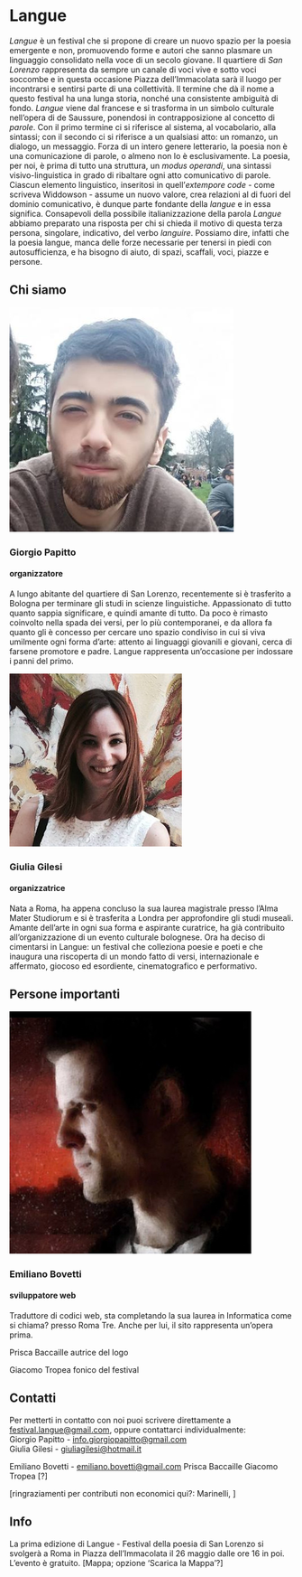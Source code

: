 <h1 class="main-title">Langue</h1>

*Langue* è un festival che si propone di creare un nuovo spazio per la poesia emergente e non,  promuovendo forme e autori che sanno plasmare un linguaggio consolidato nella voce di un secolo giovane. Il quartiere di *San Lorenzo* rappresenta da sempre un canale di voci vive e sotto voci soccombe e in questa occasione Piazza dell’Immacolata sarà il luogo per incontrarsi e sentirsi parte di una collettività.
Il termine che dà il nome a questo festival ha una lunga storia, nonché una consistente ambiguità di fondo. *Langue* viene dal francese e si trasforma in un simbolo culturale nell’opera di de Saussure, ponendosi in contrapposizione al concetto di *parole*. Con il primo termine ci si riferisce al sistema, al vocabolario, alla sintassi; con il secondo ci si riferisce a un qualsiasi atto: un romanzo, un dialogo, un messaggio. Forza di un intero genere letterario, la poesia non è una comunicazione di parole, o almeno non lo è esclusivamente.
La poesia, per noi, è prima di tutto una struttura, un *modus operandi*, una sintassi visivo-linguistica in grado di ribaltare ogni atto comunicativo di parole. Ciascun elemento linguistico, inseritosi in quell’*extempore code* - come scriveva Widdowson - assume un nuovo valore, crea relazioni al di fuori del dominio comunicativo, è dunque parte fondante della *langue* e in essa significa. Consapevoli della possibile italianizzazione della parola *Langue* abbiamo preparato una risposta per chi si chieda il motivo di questa terza persona, singolare, indicativo, del verbo *languire*. Possiamo dire, infatti che la poesia langue, manca delle forze necessarie per tenersi in piedi con autosufficienza, e ha bisogno di aiuto, di spazi, scaffali, voci, piazze e persone.

Chi siamo
---------

![Giorgio Papitto](assets/pictures/giorgio-papitto.jpg "Giorgio Papitto")

### Giorgio Papitto
#### organizzatore
A lungo abitante del quartiere di San Lorenzo, recentemente si è trasferito a Bologna per terminare gli studi in scienze linguistiche. Appassionato di tutto quanto sappia significare, e quindi amante di tutto. Da poco è rimasto coinvolto nella spada dei versi, per lo più contemporanei, e da allora fa quanto gli è concesso per cercare uno spazio condiviso in cui si viva umilmente ogni forma d’arte: attento ai linguaggi giovanili e giovani, cerca di farsene promotore e padre. Langue rappresenta un’occasione per indossare i panni del primo.

![Giulia Gilesi](assets/pictures/giulia-gilesi.jpg "Giulia Gilesi")

### Giulia Gilesi
#### organizzatrice
Nata a Roma, ha appena concluso la sua laurea magistrale presso l’Alma Mater Studiorum e si è trasferita a Londra per approfondire gli studi museali. Amante dell’arte in ogni sua forma e aspirante curatrice, ha già contribuito all’organizzazione di un evento culturale bolognese. Ora ha deciso di cimentarsi in Langue: un festival che colleziona poesie e poeti e che inaugura una riscoperta di un mondo fatto di versi, internazionale e affermato, giocoso ed esordiente, cinematografico e performativo.

Persone importanti
------------------

![Emiliano Bovetti](assets/pictures/emiliano-bovetti.jpg "Emiliano Bovetti")

### Emiliano Bovetti
#### sviluppatore web
Traduttore di codici web, sta completando la sua laurea in  Informatica come si chiama? presso Roma Tre. Anche per lui, il sito rappresenta un’opera prima.

Prisca Baccaille
autrice del logo

Giacomo Tropea
fonico del festival

Contatti
--------

Per metterti in contatto con noi puoi scrivere direttamente a <festival.langue@gmail.com>, oppure contattarci individualmente: <br>
Giorgio Papitto - <info.giorgiopapitto@gmail.com> <br>
Giulia Gilesi - <giuliagilesi@hotmail.it> <br>

Emiliano Bovetti - <emiliano.bovetti@gmail.com>
Prisca Baccaille
Giacomo Tropea [?]

[ringraziamenti per contributi non economici qui?: Marinelli, ]

Info
----
La prima edizione di Langue - Festival della poesia di San Lorenzo si svolgerà a Roma in Piazza dell’Immacolata il 26 maggio dalle ore 16 in poi. L’evento è gratuito.
[Mappa; opzione ‘Scarica la Mappa’?]

